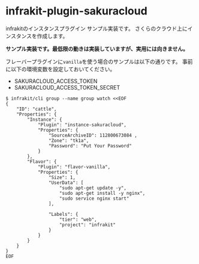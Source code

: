 # infrakit-plugin-sakuracloud


infrakitのインスタンスプラグイン サンプル実装です。
さくらのクラウド上にインスタンスを作成します。

**サンプル実装です。最低限の動きは実装していますが、実用には向きません。**

フレーバープラグインに`vanilla`を使う場合のサンプルは以下の通りです。
事前に以下の環境変数を設定しておいてください。

  - SAKURACLOUD_ACCESS_TOKEN
  - SAKURACLOUD_ACCESS_TOKEN_SECRET

```
$ infrakit/cli group --name group watch <<EOF
{
    "ID": "cattle",
    "Properties": {
        "Instance": {
            "Plugin": "instance-sakuracloud",
            "Properties": {
                "SourceArchiveID": 112800673084 ,
                "Zone": "tk1a",
                "Password": "Put Your Password"
            }
        },
        "Flavor": {
            "Plugin": "flavor-vanilla",
            "Properties": {
                "Size": 1,
                "UserData": [
                    "sudo apt-get update -y",
                    "sudo apt-get install -y nginx",
                    "sudo service nginx start"
                ],

                "Labels": {
                    "tier": "web",
                    "project": "infrakit"
                }
            }
        }
    }
}
EOF
```
